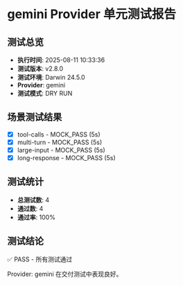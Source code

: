 # gemini Provider 单元测试报告

## 测试总览
- **执行时间**: 2025-08-11 10:33:36
- **测试版本**: v2.8.0
- **测试环境**: Darwin 24.5.0
- **Provider**: gemini
- **测试模式**: DRY RUN

## 场景测试结果
- [x] tool-calls - MOCK_PASS (5s)
- [x] multi-turn - MOCK_PASS (5s)
- [x] large-input - MOCK_PASS (5s)
- [x] long-response - MOCK_PASS (5s)

## 测试统计
- **总测试数**: 4
- **通过数**: 4  
- **通过率**: 100%

## 测试结论
✅ PASS - 所有测试通过

Provider: gemini 在交付测试中表现良好。
